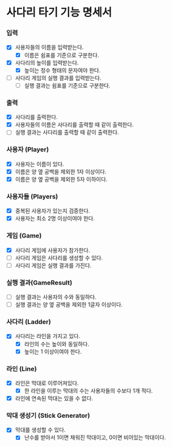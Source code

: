 # 사다리 타기 기능 명세서

### 입력

- [x] 사용자들의 이름을 입력받는다.
    - [x] 이름은 쉼표를 기준으로 구분한다.
- [x] 사다리의 높이를 입력받는다.
    - [x] 높이는 정수 형태의 문자여야 한다.
- [ ] 사다리 게임의 실행 결과를 입력받는다.
    - [ ] 실행 결과는 쉼표를 기준으로 구분한다.

### 출력

- [x] 사다리를 출력한다.
- [x] 사용자들의 이름은 사다리를 출력할 때 같이 출력한다.
- [ ] 실행 결과는 사다리를 출력할 때 같이 출력한다.

### 사용자 (Player)

- [x] 사용자는 이름이 있다.
- [x] 이름은 양 옆 공백을 제외한 1자 이상이다.
- [x] 이름은 양 옆 공백을 제외한 5자 이하이다.

### 사용자들 (Players)

- [x] 중복된 사용자가 있는지 검증한다.
- [x] 사용자는 최소 2명 이상이여야 한다.

### 게임 (Game)

- [x] 사다리 게임에 사용자가 참가한다.
- [ ] 사다리 게임은 사다리를 생성할 수 있다.
- [ ] 사다리 게임은 실행 결과를 가진다.

### 실행 결과(GameResult)

- [ ] 실행 결과는 사용자의 수와 동일하다.
- [ ] 실행 결과는 양 옆 공백을 제외한 1글자 이상이다.

### 사다리 (Ladder)

- [x] 사다리는 라인을 가지고 있다.
    - [x] 라인의 수는 높이와 동일하다.
    - [x] 높이는 1 이상이여야 한다.

### 라인 (Line)

- [x] 라인은 막대로 이루어져있다.
    - [x] 한 라인을 이루는 막대의 수는 사용자들의 수보다 1개 적다.
- [x] 라인에 연속된 막대는 있을 수 없다.

### 막대 생성기 (Stick Generator)

- [x] 막대를 생성할 수 있다.
    - [x] 난수를 받아서 1이면 채워진 막대이고, 0이면 비어있는 막대이다.
